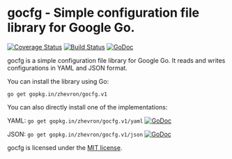 gocfg - Simple configuration file library for Google Go.
========================================================

[![Coverage Status](https://img.shields.io/coveralls/zhevron/gocfg.svg)](https://coveralls.io/r/zhevron/gocfg)
[![Build Status](https://travis-ci.org/zhevron/gocfg.svg?branch=master)](https://travis-ci.org/zhevron/gocfg)
[![GoDoc](https://godoc.org/github.com/zhevron/gocfg?status.svg)](https://godoc.org/github.com/zhevron/gocfg)

gocfg is a simple configuration file library for Google Go. It reads and writes configurations in YAML and JSON format.

You can install the library using Go:

```
go get gopkg.in/zhevron/gocfg.v1
```

You can also directly install one of the implementations:

YAML: `go get gopkg.in/zhevron/gocfg.v1/yaml` [![GoDoc](https://godoc.org/github.com/zhevron/gocfg/yaml?status.svg)](https://godoc.org/github.com/zhevron/gocfg/yaml)

JSON: `go get gopkg.in/zhevron/gocfg.v1/json` [![GoDoc](https://godoc.org/github.com/zhevron/gocfg/json?status.svg)](https://godoc.org/github.com/zhevron/gocfg/json)

gocfg is licensed under the [MIT license](http://opensource.org/licenses/MIT).
